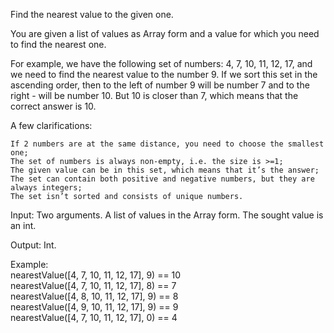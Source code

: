 Find the nearest value to the given one.

You are given a list of values as Array form and a value for which you need to find the nearest one.

For example, we have the following set of numbers: 4, 7, 10, 11, 12, 17, and we need to find the nearest value to the number 9. If we sort this set in the ascending order, then to the left of number 9 will be number 7 and to the right - will be number 10. But 10 is closer than 7, which means that the correct answer is 10.

A few clarifications:

    If 2 numbers are at the same distance, you need to choose the smallest one;
    The set of numbers is always non-empty, i.e. the size is >=1;
    The given value can be in this set, which means that it’s the answer;
    The set can contain both positive and negative numbers, but they are always integers;
    The set isn’t sorted and consists of unique numbers.

Input: Two arguments. A list of values in the Array form. The sought value is an int.

Output: Int.

Example:  
nearestValue([4, 7, 10, 11, 12, 17], 9) == 10  
nearestValue([4, 7, 10, 11, 12, 17], 8) == 7  
nearestValue([4, 8, 10, 11, 12, 17], 9) == 8  
nearestValue([4, 9, 10, 11, 12, 17], 9) == 9  
nearestValue([4, 7, 10, 11, 12, 17], 0) == 4

